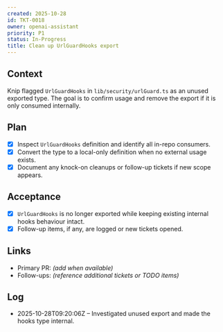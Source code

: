 ```yaml
---
created: 2025-10-28
id: TKT-0018
owner: openai-assistant
priority: P1
status: In-Progress
title: Clean up UrlGuardHooks export
---
```


## Context

Knip flagged `UrlGuardHooks` in `lib/security/urlGuard.ts` as an unused exported type. The goal is to confirm usage and remove the export if it is only consumed internally.

## Plan

- [x] Inspect `UrlGuardHooks` definition and identify all in-repo consumers.
- [x] Convert the type to a local-only definition when no external usage exists.
- [x] Document any knock-on cleanups or follow-up tickets if new scope appears.

## Acceptance

- [x] `UrlGuardHooks` is no longer exported while keeping existing internal hooks behaviour intact.
- [x] Follow-up items, if any, are logged or new tickets opened.

## Links

- Primary PR: _(add when available)_
- Follow-ups: _(reference additional tickets or TODO items)_

## Log

- 2025-10-28T09:20:06Z – Investigated unused export and made the hooks type internal.
